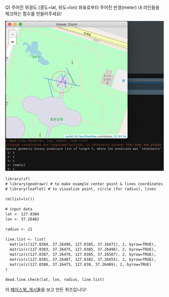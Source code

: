 Q) 주어진 위경도 (경도=lat, 위도=lon) 좌표로부터 주어진 반경(meter) 내 라인들을 체크하는 함수를 만들어주세요!

![result_pic!](deadlines_result.PNG)  
  
```{r}
library(sf)
# library(geodrawr) # to make example center point & lines coordinates
# library(leaflet) # to visualize point, circle (for radius), lines

rm(list=ls())

# input data
lat <- 127.0384
lon <- 37.26482

radius <- 21

line.list <- list(
  matrix(c(127.0384, 37.26496, 127.0385, 37.26471), 2, byrow=TRUE),
  matrix(c(127.0383, 37.26475, 127.0385, 37.26496), 2, byrow=TRUE),
  matrix(c(127.0387, 37.26476, 127.0385, 37.26507), 2, byrow=TRUE),
  matrix(c(127.0381, 37.26487, 127.0382, 37.26455), 2, byrow=TRUE),
  matrix(c(127.0388, 37.26475, 127.038, 37.26489), 2, byrow=TRUE)
)

dead.line.check(lat, lon, radius, line.list)
```

이 [페이스북_게시물](https://www.facebook.com/groups/krstudy/permalink/1738365539671044)을 보고 만든 퀴즈입니다!  

